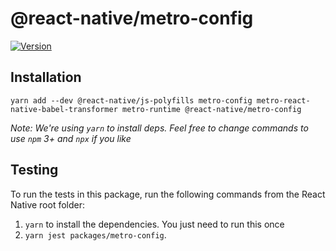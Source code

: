 # @react-native/metro-config

[![Version][version-badge]][package]

## Installation

```
yarn add --dev @react-native/js-polyfills metro-config metro-react-native-babel-transformer metro-runtime @react-native/metro-config
```

*Note: We're using `yarn` to install deps. Feel free to change commands to use `npm` 3+ and `npx` if you like*

[version-badge]: https://img.shields.io/npm/v/@react-native/metro-config?style=flat-square
[package]: https://www.npmjs.com/package/@react-native/metro-config

## Testing

To run the tests in this package, run the following commands from the React Native root folder:

1. `yarn` to install the dependencies. You just need to run this once
2. `yarn jest packages/metro-config`.
